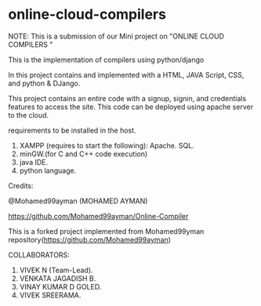 # online-cloud-compilers

NOTE: This is a submission of our Mini project on "ONLINE CLOUD COMPILERS "

This is the implementation of compilers using python/django

In this project contains and implemented with a HTML, JAVA Script, CSS, and python & DJango.

This project contains an entire code with a signup, signin, and credentials features to access the site.
This code can be deployed using apache server to the cloud.

requirements to be installed in the host.

1) XAMPP (requires to start the following):
    Apache.
    SQL. 
3) minGW.(for C and C++ code execution)
4) java IDE.
5) python language.

Credits:

@Mohamed99ayman (MOHAMED AYMAN)

https://github.com/Mohamed99ayman/Online-Compiler


This is a forked project implemented from Mohamed99yman repository(https://github.com/Mohamed99ayman)

COLLABORATORS:

1) VIVEK N (Team-Lead).
2) VENKATA JAGADISH B.
3) VINAY KUMAR D GOLED.
4) VIVEK SREERAMA.
